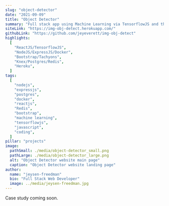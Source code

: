 ```yaml
---
slug: "object-detector"
date: "2021-09-09"
title: "Object Detector"
summary: "Full stack app using Machine Learning via TensorflowJS and the SSD Mobilenet model to locally detect and classify objects. SQL database using Postgres and KnexJS. Redis and JWTs for user session management. Dockerized local development."
siteLink: "https://img-obj-detect.herokuapp.com/"
githubLink: "https://github.com/jeyeverett/img-obj-detect"
highlights:
  [
    "ReactJS/TensorflowJS",
    "NodeJS/ExpressJS/Docker",
    "Bootstrap/Tachyons",
    "Knex/Postgres/Redis",
    "Heroku",
  ]
tags:
  [
    "nodejs",
    "expressjs",
    "postgres",
    "docker",
    "reactjs",
    "Redis",
    "bootstrap",
    "machine learning",
    "tensorflowjs",
    "javascript",
    "coding",
  ]
pillar: "projects"
image:
  pathSmall: ./media/object-detector_small.png
  pathLarge: ./media/object-detector_large.png
  alt: "Object Detector website main page"
  caption: "Object Detector website landing page"
author:
  name: "jeysen-freedman"
  bio: "Full Stack Web Developer"
  image: ../media/jeysen-freedman.jpg
---
```


Case study coming soon.
